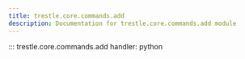 ```yaml
---
title: trestle.core.commands.add
description: Documentation for trestle.core.commands.add module
---
```


::: trestle.core.commands.add
handler: python
